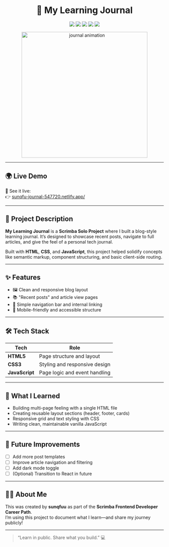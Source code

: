 <h1 align="center">📓 My Learning Journal</h1>

<p align="center">
  <img src="https://img.shields.io/badge/Scrimba-Solo%20Project-blueviolet?style=for-the-badge" />
  <img src="https://img.shields.io/badge/Language-JavaScript-F7DF1E?logo=javascript&style=for-the-badge" />
  <img src="https://img.shields.io/badge/Style-CSS3-1572B6?logo=css3&style=for-the-badge" />
  <img src="https://img.shields.io/badge/Markup-HTML5-E34F26?logo=html5&style=for-the-badge" />
  <img src="https://img.shields.io/badge/Deployed-GitHub%20Pages-6e5494?logo=github&style=for-the-badge" />
</p>

<p align="center">
  <img src="https://media.giphy.com/media/xT5LMHxhOfscxPfIfm/giphy.gif" width="400" alt="journal animation" />
</p>

---

## 🌍 Live Demo

🚀 See it live:  
👉 [sunqfu-journal-547720.netlify.app/](sunqfu-journal-547720.netlify.app/)

---

## 📘 Project Description

**My Learning Journal** is a **Scrimba Solo Project** where I built a blog-style learning journal. It’s designed to showcase recent posts, navigate to full articles, and give the feel of a personal tech journal.

Built with **HTML**, **CSS**, and **JavaScript**, this project helped solidify concepts like semantic markup, component structuring, and basic client-side routing.

---

## ✨ Features

- 🖼️ Clean and responsive blog layout
- 📚 "Recent posts" and article view pages
- 🧭 Simple navigation bar and internal linking
- 📱 Mobile-friendly and accessible structure

---

## 🛠️ Tech Stack

| Tech           | Role                          |
| -------------- | ----------------------------- |
| **HTML5**      | Page structure and layout     |
| **CSS3**       | Styling and responsive design |
| **JavaScript** | Page logic and event handling |

---

## 🧠 What I Learned

- Building multi-page feeling with a single HTML file
- Creating reusable layout sections (header, footer, cards)
- Responsive grid and text styling with CSS
- Writing clean, maintainable vanilla JavaScript

---

## 📌 Future Improvements

- [ ] Add more post templates
- [ ] Improve article navigation and filtering
- [ ] Add dark mode toggle
- [ ] (Optional) Transition to React in future

---

## 🙋‍♂️ About Me

This was created by **sunqfuu** as part of the **Scrimba Frontend Developer Career Path**.  
I’m using this project to document what I learn—and share my journey publicly!

---

> “Learn in public. Share what you build.” 💻
